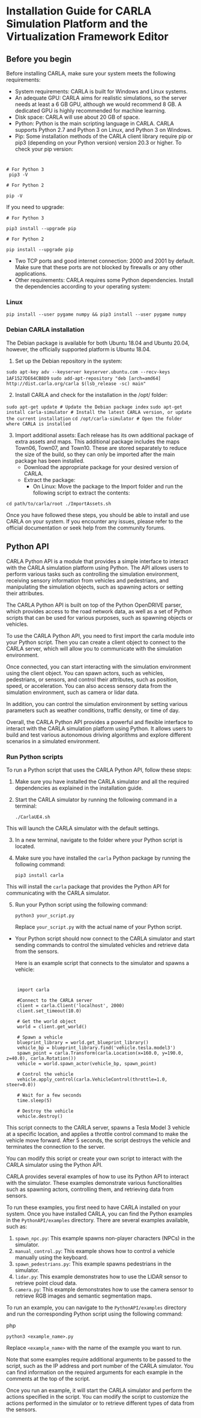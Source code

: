 
# Installation Guide for CARLA Simulation Platform and the Virtualization Framework Editor

## Before you begin

Before installing CARLA, make sure your system meets the following requirements:

-   System requirements: CARLA is built for Windows and Linux systems.
-   An adequate GPU: CARLA aims for realistic simulations, so the server needs at least a 6 GB GPU, although we would recommend 8 GB. A dedicated GPU is highly recommended for machine learning.
-   Disk space: CARLA will use about 20 GB of space.
-   Python: Python is the main scripting language in CARLA. CARLA supports Python 2.7 and Python 3 on Linux, and Python 3 on Windows.
-   Pip: Some installation methods of the CARLA client library require pip or pip3 (depending on your Python version) version 20.3 or higher. To check your pip version:

  # 
  

    # For Python 3
     pip3 -V

    # For Python 2

    pip -V

 

If you need to upgrade:


    # For Python 3

    pip3 install --upgrade pip

    # For Python 2

    pip install --upgrade pip 

-   Two TCP ports and good internet connection: 2000 and 2001 by default. Make sure that these ports are not blocked by firewalls or any other applications.
-   Other requirements: CARLA requires some Python dependencies. Install the dependencies according to your operating system:

### Linux



`pip install --user pygame numpy &&
pip3 install --user pygame numpy` 

### Debian CARLA installation

The Debian package is available for both Ubuntu 18.04 and Ubuntu 20.04, however, the officially supported platform is Ubuntu 18.04.

1.  Set up the Debian repository in the system:

`sudo apt-key adv --keyserver keyserver.ubuntu.com --recv-keys 1AF1527DE64CB8D9`
`sudo add-apt-repository "deb [arch=amd64] http://dist.carla.org/carla $(lsb_release -sc) main" `

2.  Install CARLA and check for the installation in the /opt/ folder:

`sudo apt-get update # Update the Debian package index`
`sudo apt-get install carla-simulator # Install the latest CARLA version, or update the current installation`
`cd /opt/carla-simulator # Open the folder where CARLA is installed` 

3.  Import additional assets: Each release has its own additional package of extra assets and maps. This additional package includes the maps Town06, Town07, and Town10. These are stored separately to reduce the size of the build, so they can only be imported after the main package has been installed.
    -   Download the appropriate package for your desired version of CARLA.
    -   Extract the package:
        -   On Linux: Move the package to the Import folder and run the following script to extract the contents:


`cd path/to/carla/root
./ImportAssets.sh` 

Once you have followed these steps, you should be able to install and use CARLA on your system. If you encounter any issues, please refer to the official documentation or seek help from the community forums.


## Python API
CARLA Python API is a module that provides a simple interface to interact with the CARLA simulation platform using Python. The API allows users to perform various tasks such as controlling the simulation environment, receiving sensory information from vehicles and pedestrians, and manipulating the simulation objects, such as spawning actors or setting their attributes.

The CARLA Python API is built on top of the Python OpenDRIVE parser, which provides access to the road network data, as well as a set of Python scripts that can be used for various purposes, such as spawning objects or vehicles.

To use the CARLA Python API, you need to first import the carla module into your Python script. Then you can create a client object to connect to the CARLA server, which will allow you to communicate with the simulation environment.

Once connected, you can start interacting with the simulation environment using the client object. You can spawn actors, such as vehicles, pedestrians, or sensors, and control their attributes, such as position, speed, or acceleration. You can also access sensory data from the simulation environment, such as camera or lidar data.

In addition, you can control the simulation environment by setting various parameters such as weather conditions, traffic density, or time of day.

Overall, the CARLA Python API provides a powerful and flexible interface to interact with the CARLA simulation platform using Python. It allows users to build and test various autonomous driving algorithms and explore different scenarios in a simulated environment.
### Run Python scripts
To run a Python script that uses the CARLA Python API, follow these steps:

1.  Make sure you have installed the CARLA simulator and all the required dependencies as explained in the installation guide.
    
2.  Start the CARLA simulator by running the following command in a terminal:
    

     `./CarlaUE4.sh` 
    
   This will launch the CARLA simulator with the default settings.
    
3.   In a new terminal, navigate to the folder where your Python script is located.
    
4.   Make sure you have installed the `carla` Python package by running the following command:
    
        `pip3 install carla` 
    
   This will install the `carla` package that provides the Python API for communicating with the CARLA simulator.
    
5.  Run your Python script using the following command:
    
    `python3 your_script.py` 
    
    Replace `your_script.py` with the actual name of your Python script.
    
-   Your Python script should now connect to the CARLA simulator and start sending commands to control the simulated vehicles and retrieve data from the sensors.
    
    Here is an example script that connects to the simulator and spawns a vehicle:
    
 #   

		import carla
	 
		#Connect to the CARLA server
		client = carla.Client('localhost', 2000)
		client.set_timeout(10.0)

		# Get the world object
		world = client.get_world()

		# Spawn a vehicle
		blueprint_library = world.get_blueprint_library()
		vehicle_bp = blueprint_library.find('vehicle.tesla.model3')
		spawn_point = carla.Transform(carla.Location(x=160.0, y=190.0, z=40.0), carla.Rotation())
		vehicle = world.spawn_actor(vehicle_bp, spawn_point)

		# Control the vehicle
		vehicle.apply_control(carla.VehicleControl(throttle=1.0, steer=0.0))

		# Wait for a few seconds
		time.sleep(5)

		# Destroy the vehicle
		vehicle.destroy() 

This script connects to the CARLA server, spawns a Tesla Model 3 vehicle at a specific location, and applies a throttle control command to make the vehicle move forward. After 5 seconds, the script destroys the vehicle and terminates the connection to the server.

You can modify this script or create your own script to interact with the CARLA simulator using the Python API.

CARLA provides several examples of how to use its Python API to interact with the simulator. These examples demonstrate various functionalities such as spawning actors, controlling them, and retrieving data from sensors.

To run these examples, you first need to have CARLA installed on your system. Once you have installed CARLA, you can find the Python examples in the `PythonAPI/examples` directory. There are several examples available, such as:

1.  `spawn_npc.py`: This example spawns non-player characters (NPCs) in the simulator.
2.  `manual_control.py`: This example shows how to control a vehicle manually using the keyboard.
3.  `spawn_pedestrians.py`: This example spawns pedestrians in the simulator.
4.  `lidar.py`: This example demonstrates how to use the LIDAR sensor to retrieve point cloud data.
5.  `camera.py`: This example demonstrates how to use the camera sensor to retrieve RGB images and semantic segmentation maps.

To run an example, you can navigate to the `PythonAPI/examples` directory and run the corresponding Python script using the following command:

php

`python3 <example_name>.py` 

Replace `<example_name>` with the name of the example you want to run.

Note that some examples require additional arguments to be passed to the script, such as the IP address and port number of the CARLA simulator. You can find information on the required arguments for each example in the comments at the top of the script.

Once you run an example, it will start the CARLA simulator and perform the actions specified in the script. You can modify the script to customize the actions performed in the simulator or to retrieve different types of data from the sensors.



